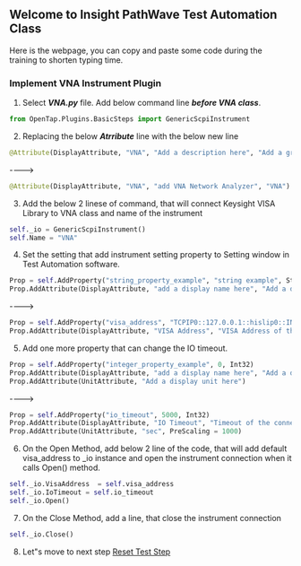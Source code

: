 ## Welcome to Insight PathWave Test Automation Class

Here is the webpage, you can copy and paste some code during the training to shorten typing time.


### Implement VNA Instrument Plugin

1. Select ***VNA.py*** file. Add below command line ***before VNA class***.
```python
from OpenTap.Plugins.BasicSteps import GenericScpiInstrument
```
2. Replacing the below ***Atrribute*** line with the below new line
```python
@Attribute(DisplayAttribute, "VNA", "Add a description here", "Add a group name here")
```
---->
```python
@Attribute(DisplayAttribute, "VNA", "add VNA Network Analyzer", "VNA")
```
3. Add the below 2 linese of command, that will connect Keysight VISA Library to VNA class and name of the instrument
```python
self._io = GenericScpiInstrument()
self.Name = "VNA"
```
4. Set the setting that add instrument setting property to Setting window in Test Automation software.
```python
Prop = self.AddProperty("string_property_example", "string example", String)
Prop.AddAttribute(DisplayAttribute, "add a display name here", "Add a description here", "Add a group name here")
```
---->
```python
Prop = self.AddProperty("visa_address", "TCPIP0::127.0.0.1::hislip0::INSTR", String)
Prop.AddAttribute(DisplayAttribute, "VISA Address", "VISA Address of the instrument to connect", "VISA")
```
5.	Add one more property that can change the IO timeout. 
```python
Prop = self.AddProperty("integer_property_example", 0, Int32)
Prop.AddAttribute(DisplayAttribute, "add a display name here", "Add a description here", "Add a group name here")
Prop.AddAttribute(UnitAttribute, "Add a display unit here")
```
---->
```python
Prop = self.AddProperty("io_timeout", 5000, Int32)
Prop.AddAttribute(DisplayAttribute, "IO Timeout", "Timeout of the connection", "VISA")
Prop.AddAttribute(UnitAttribute, "sec", PreScaling = 1000)
```

6.	On the Open Method, add below 2 line of the code, that will add default visa_address to _io instance and open the instrument connection when it calls Open() method. 
```python
self._io.VisaAddress  = self.visa_address
self._io.IoTimeout = self.io_timeout
self._io.Open()
```
7.	On the Close Method, add a line, that close the instrument connection 
```python
self._io.Close()
```

8. Let"s move to next step [Reset Test Step](https://csprings.github.io/Code-Repo/ResetStep.html)
